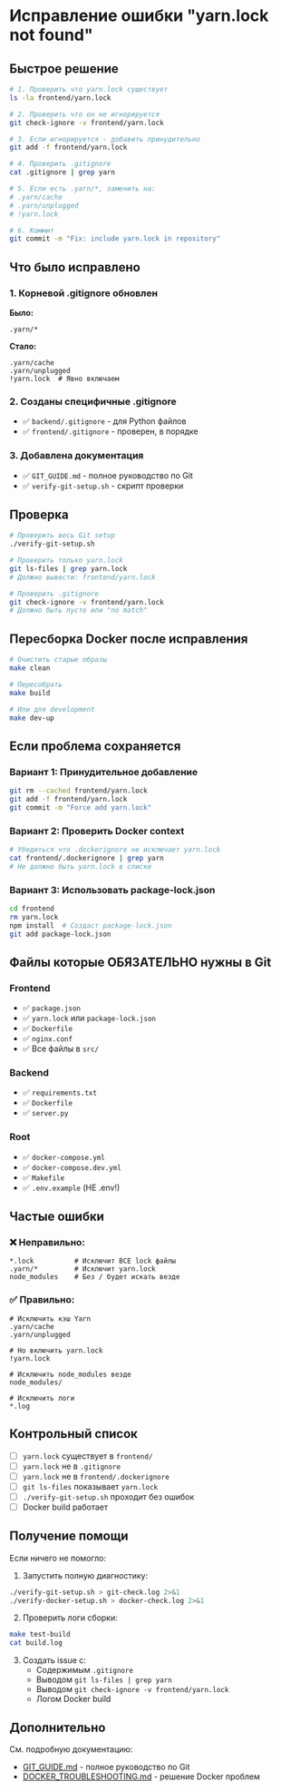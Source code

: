 # Исправление ошибки "yarn.lock not found"

## Быстрое решение

```bash
# 1. Проверить что yarn.lock существует
ls -la frontend/yarn.lock

# 2. Проверить что он не игнорируется
git check-ignore -v frontend/yarn.lock

# 3. Если игнорируется - добавить принудительно
git add -f frontend/yarn.lock

# 4. Проверить .gitignore
cat .gitignore | grep yarn

# 5. Если есть .yarn/*, заменить на:
# .yarn/cache
# .yarn/unplugged
# !yarn.lock

# 6. Коммит
git commit -m "Fix: include yarn.lock in repository"
```

## Что было исправлено

### 1. Корневой .gitignore обновлен
**Было:**
```gitignore
.yarn/*
```

**Стало:**
```gitignore
.yarn/cache
.yarn/unplugged
!yarn.lock  # Явно включаем
```

### 2. Созданы специфичные .gitignore
- ✅ `backend/.gitignore` - для Python файлов
- ✅ `frontend/.gitignore` - проверен, в порядке

### 3. Добавлена документация
- ✅ `GIT_GUIDE.md` - полное руководство по Git
- ✅ `verify-git-setup.sh` - скрипт проверки

## Проверка

```bash
# Проверить весь Git setup
./verify-git-setup.sh

# Проверить только yarn.lock
git ls-files | grep yarn.lock
# Должно вывести: frontend/yarn.lock

# Проверить .gitignore
git check-ignore -v frontend/yarn.lock
# Должно быть пусто или "no match"
```

## Пересборка Docker после исправления

```bash
# Очистить старые образы
make clean

# Пересобрать
make build

# Или для development
make dev-up
```

## Если проблема сохраняется

### Вариант 1: Принудительное добавление
```bash
git rm --cached frontend/yarn.lock
git add -f frontend/yarn.lock
git commit -m "Force add yarn.lock"
```

### Вариант 2: Проверить Docker context
```bash
# Убедиться что .dockerignore не исключает yarn.lock
cat frontend/.dockerignore | grep yarn
# Не должно быть yarn.lock в списке
```

### Вариант 3: Использовать package-lock.json
```bash
cd frontend
rm yarn.lock
npm install  # Создаст package-lock.json
git add package-lock.json
```

## Файлы которые ОБЯЗАТЕЛЬНО нужны в Git

### Frontend
- ✅ `package.json`
- ✅ `yarn.lock` или `package-lock.json`
- ✅ `Dockerfile`
- ✅ `nginx.conf`
- ✅ Все файлы в `src/`

### Backend
- ✅ `requirements.txt`
- ✅ `Dockerfile`
- ✅ `server.py`

### Root
- ✅ `docker-compose.yml`
- ✅ `docker-compose.dev.yml`
- ✅ `Makefile`
- ✅ `.env.example` (НЕ .env!)

## Частые ошибки

### ❌ Неправильно:
```gitignore
*.lock          # Исключит ВСЕ lock файлы
.yarn/*         # Исключит yarn.lock
node_modules    # Без / будет искать везде
```

### ✅ Правильно:
```gitignore
# Исключить кэш Yarn
.yarn/cache
.yarn/unplugged

# Но включить yarn.lock
!yarn.lock

# Исключить node_modules везде
node_modules/

# Исключить логи
*.log
```

## Контрольный список

- [ ] `yarn.lock` существует в `frontend/`
- [ ] `yarn.lock` не в `.gitignore`
- [ ] `yarn.lock` не в `frontend/.dockerignore`
- [ ] `git ls-files` показывает `yarn.lock`
- [ ] `./verify-git-setup.sh` проходит без ошибок
- [ ] Docker build работает

## Получение помощи

Если ничего не помогло:

1. Запустить полную диагностику:
```bash
./verify-git-setup.sh > git-check.log 2>&1
./verify-docker-setup.sh > docker-check.log 2>&1
```

2. Проверить логи сборки:
```bash
make test-build
cat build.log
```

3. Создать issue с:
   - Содержимым `.gitignore`
   - Выводом `git ls-files | grep yarn`
   - Выводом `git check-ignore -v frontend/yarn.lock`
   - Логом Docker build

## Дополнительно

См. подробную документацию:
- [GIT_GUIDE.md](./GIT_GUIDE.md) - полное руководство по Git
- [DOCKER_TROUBLESHOOTING.md](./DOCKER_TROUBLESHOOTING.md) - решение Docker проблем
